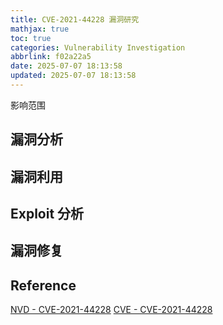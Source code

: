 ```yaml
---
title: CVE-2021-44228 漏洞研究
mathjax: true
toc: true
categories: Vulnerability Investigation
abbrlink: f02a22a5
date: 2025-07-07 18:13:58
updated: 2025-07-07 18:13:58
---
```


影响范围

## 漏洞分析

## 漏洞利用

## Exploit 分析

## 漏洞修复

## Reference

[NVD - CVE-2021-44228](https://nvd.nist.gov/vuln/detail/CVE-2021-44228)
[CVE - CVE-2021-44228](https://cve.mitre.org/cgi-bin/cvename.cgi?name=CVE-2021-44228)
